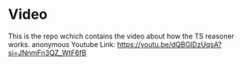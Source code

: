 # Video
This is the repo wchich contains the video about how the TS reasoner works. anonymous Youtube Link: https://youtu.be/dQBGIDzUqsA?si=JNnmFn3QZ_WtF6fB

